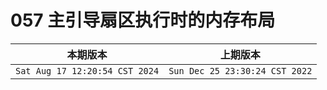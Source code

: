 # 057 主引导扇区执行时的内存布局

|本期版本| 上期版本|
|:---:|:---:|
`Sat Aug 17 12:20:54 CST 2024` | `Sun Dec 25 23:30:24 CST 2022`